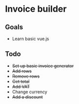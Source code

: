 # Invoice builder

## Goals

* Learn basic vue.js

## Todo

* ~~Set up basic invoice generator~~
* ~~Add rows~~
* ~~Remove rows~~
* ~~Get total~~
* ~~Add VAT~~
* Change currency
* ~~Add a discount~~

